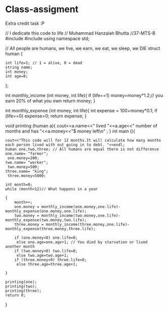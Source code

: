 # Class-assigment
Extra credit task :P

// I dedicate this code to life
// Muhammad Hanzalah Bhutta
//37-MTS-B
#include <iostream>
#include <string>
using namespace std;

// All people are humans, we live, we earn, we eat, we sleep, we DIE
struct human {
	
	int life=1; // 1 = alive, 0 = dead
	string name;
	int money;
	int age=0;
};

int monthly_income (int money, int life){
	if (life==1) money=money*1.2;// you earn 20% of what you own
	return money;
}

int monthly_expense (int money, int life){
	int expense = 100+money*0.1;
	if (life==0) 
	expense=0;
	return expense;
}

void printing (human a){
	cout<<a.name<<" lived "<<a.age<<" number of months and has "<<a.money<<"$ money left\n" ;
}
int main (){
	
	cout<<"This code will for 12 months.It will calculate how many months each person lived with out going in to debt. "<<endl;
	human one,two,three; // All humans are equal there is not difference
	one.name= "farmer";
	 one.money=200;
	two.name= "worker";
	 two.money=500;
	three.name= "king";
	 three.money=5000; 
	 
	int month=0;
	while (month<12)// What happens in a year
	
	{
		month++;
		one.money = monthly_income(one.money,one.life)-monthly_expense(one.money,one.life);
		two.money = monthly_income(two.money,one.life)-monthly_expense(two.money,two.life);
		three.money = monthly_income(three.money,one.life)-monthly_expense(three.money,three.life);
		
		if (one.money<0) one.life=0;
		 else one.age=one.age+1; // You died by starvation or lived another month
		if (two.money<0) two.life=0;
		 else two.age=two.age+1;
		if (three.money<0) three.life=0;
		 else three.age=three.age+1;
		
	}
	
	printing(one);
	printing(two);
	printing(three);
	return 0;
}
